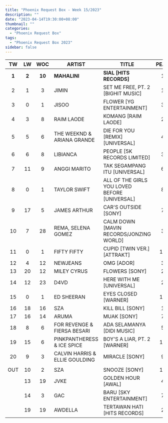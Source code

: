 ```yaml
---
title: "Phoenix Request Box - Week 15/2023"
description: ""
date: "2023-04-14T19:30:00+08:00"
thumbnail: ""
categories:
  - "Phoenix Request Box"
tags:
  - "Phoenix Request Box 2023"
sidebar: false
---
```

<!--more-->
|TW|LW|WOC|ARTIST|TITLE|PEAK|PTW|PLW|MOVE|TLW|TOTAL|
|:----:|:----:|:----:|----|----|:----:|:----:|:----:|:----:|:----:|:----:|
|**1**|**2**|**10**|**MAHALINI**|**SIAL [HITS RECORDS]**|1|**1949**|1509|440|17624|19573|
|2|1|3|JIMIN|SET ME FREE, PT. 2 [BIGHIT MUSIC]|1|1600|1820|-220|2595|4195|
|3|0|1|JISOO|FLOWER [YG ENTERTAINMENT]|3|1425|0|1425|0|1425|
|4|3|8|RAIM LAODE|KOMANG [RAIM LAODE]|2|1330|1270|60|9869|11199|
|5|5|6|THE WEEKND & ARIANA GRANDE|DIE FOR YOU [REMIX] [UNIVERSAL]|4|1081|928|153|3832|4913|
|6|6|8|LIBIANCA|PEOPLE [5K RECORDS LIMITED]|3|920|880|40|6140|7060|
|7|11|9|ANGGI MARITO|TAK SEGAMPANG ITU [UNIVERSAL]|6|647|464|183|4422|5069|
|8|0|1|TAYLOR SWIFT|ALL OF THE GIRLS YOU LOVED BEFORE [UNIVERSAL]|8|600|0|600|0|600|
|9|17|5|JAMES ARTHUR|CAR'S OUTSIDE [SONY]|7|580|340|240|2060|2640|
|10|7|28|REMA, SELENA GOMEZ|CALM DOWN [MAVIN RECORDS/JONZING WORLD]|3|557|597|-40|11226|11783|
|11|0|1|FIFTY FIFTY|CUPID [TWIN VER.] [ATTRAKT]|11|546|0|546|0|546|
|12|4|12|NEWJEANS|OMG [ADOR]|3|485|951|-466|7165|7650|
|13|20|12|MILEY CYRUS|FLOWERS [SONY]|2|470|270|200|11089|11559|
|14|12|23|D4VD|HERE WITH ME [UNIVERSAL]|2|464|425|39|12207|12671|
|15|0|1|ED SHEERAN|EYES CLOSED [WARNER]|15|460|0|460|0|460|
|16|18|16|SZA|KILL BILL [SONY]|1|448|307|141|12470|12918|
|17|16|14|ARUMA|MUAK [SONY]|7|441|363|78|6809|7250|
|18|8|6|FOR REVENGE & FIERSA BESARI|ADA SELAMANYA [DIDI MUSIC]|5|440|520|-80|2240|2680|
|19|15|6|PINKPANTHERESS & ICE SPICE|BOY'S A LIAR, PT. 2 [WARNER]|11|403|385|18|2190|2593|
|20|9|3|CALVIN HARRIS & ELLIE GOULDING|MIRACLE [SONY]|9|320|500|-180|880|1200|
| | | | | | | | | | | |
|OUT|10|2|SZA|SNOOZE [SONY]|10| | | | | |
| |13|19|JVKE|GOLDEN HOUR [AWAL]|4| | | | | |
| |14|3|GAC|BARU [SKY ENTERTAINMENT]|7| | | | | |
| |19|19|AWDELLA|TERTAWAN HATI [HITS RECORDS]|2| | | | | |